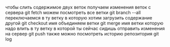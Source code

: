 чтобы слить содержимое двух веток
получаем изменения веток с сервера git fetch
можем посмотреть все ветки git branch --all
переключаемся в ту ветку в которую хотим загрузить содержание другой git checkout имя
объединяем ветки git merge имя ветки которую надо влить в ту ветку в которой ты сейчас сидишь
отправить изменения на сервер git push
также можно посмотреть историю репозитория git log


